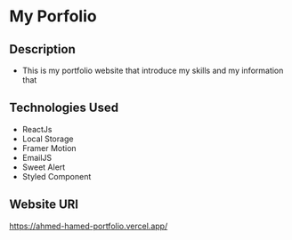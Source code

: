 # My Porfolio

## Description

- This is my portfolio website that introduce my skills and my information that 

## Technologies Used 

- ReactJs 
- Local Storage 
- Framer Motion 
- EmailJS
- Sweet Alert
- Styled Component 

## Website URl 
https://ahmed-hamed-portfolio.vercel.app/
